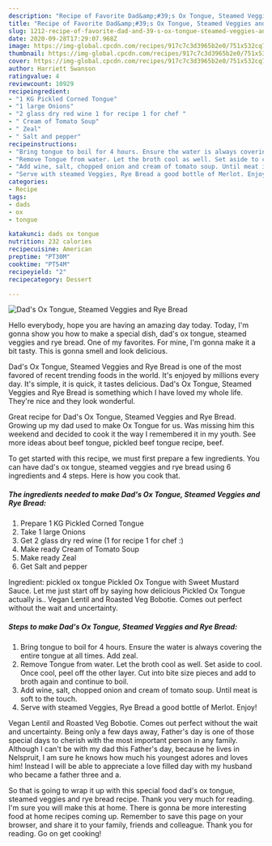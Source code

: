 ```yaml
---
description: "Recipe of Favorite Dad&amp;#39;s Ox Tongue, Steamed Veggies and Rye Bread"
title: "Recipe of Favorite Dad&amp;#39;s Ox Tongue, Steamed Veggies and Rye Bread"
slug: 1212-recipe-of-favorite-dad-and-39-s-ox-tongue-steamed-veggies-and-rye-bread
date: 2020-09-28T17:29:07.968Z
image: https://img-global.cpcdn.com/recipes/917c7c3d3965b2e0/751x532cq70/dads-ox-tongue-steamed-veggies-and-rye-bread-recipe-main-photo.jpg
thumbnail: https://img-global.cpcdn.com/recipes/917c7c3d3965b2e0/751x532cq70/dads-ox-tongue-steamed-veggies-and-rye-bread-recipe-main-photo.jpg
cover: https://img-global.cpcdn.com/recipes/917c7c3d3965b2e0/751x532cq70/dads-ox-tongue-steamed-veggies-and-rye-bread-recipe-main-photo.jpg
author: Harriett Swanson
ratingvalue: 4
reviewcount: 10929
recipeingredient:
- "1 KG Pickled Corned Tongue"
- "1 large Onions"
- "2 glass dry red wine 1 for recipe 1 for chef "
- " Cream of Tomato Soup"
- " Zeal"
- " Salt and pepper"
recipeinstructions:
- "Bring tongue to boil for 4 hours. Ensure the water is always covering the entire tongue at all times. Add zeal."
- "Remove Tongue from water. Let the broth cool as well. Set aside to cool. Once cool, peel off the other layer. Cut into bite size pieces and add to broth again and continue to boil."
- "Add wine, salt, chopped onion and cream of tomato soup. Until meat is soft to the touch."
- "Serve with steamed Veggies, Rye Bread a good bottle of Merlot. Enjoy!"
categories:
- Recipe
tags:
- dads
- ox
- tongue

katakunci: dads ox tongue 
nutrition: 232 calories
recipecuisine: American
preptime: "PT30M"
cooktime: "PT54M"
recipeyield: "2"
recipecategory: Dessert

---
```



![Dad&#39;s Ox Tongue, Steamed Veggies and Rye Bread](https://img-global.cpcdn.com/recipes/917c7c3d3965b2e0/751x532cq70/dads-ox-tongue-steamed-veggies-and-rye-bread-recipe-main-photo.jpg)

Hello everybody, hope you are having an amazing day today. Today, I'm gonna show you how to make a special dish, dad&#39;s ox tongue, steamed veggies and rye bread. One of my favorites. For mine, I'm gonna make it a bit tasty. This is gonna smell and look delicious.

Dad&#39;s Ox Tongue, Steamed Veggies and Rye Bread is one of the most favored of recent trending foods in the world. It's enjoyed by millions every day. It's simple, it is quick, it tastes delicious. Dad&#39;s Ox Tongue, Steamed Veggies and Rye Bread is something which I have loved my whole life. They're nice and they look wonderful.

Great recipe for Dad&#39;s Ox Tongue, Steamed Veggies and Rye Bread. Growing up my dad used to make Ox Tongue for us. Was missing him this weekend and decided to cook it the way I remembered it in my youth. See more ideas about beef tongue, pickled beef tongue recipe, beef.


To get started with this recipe, we must first prepare a few ingredients. You can have dad&#39;s ox tongue, steamed veggies and rye bread using 6 ingredients and 4 steps. Here is how you cook that.

<!--inarticleads1-->

##### The ingredients needed to make Dad&#39;s Ox Tongue, Steamed Veggies and Rye Bread:

1. Prepare 1 KG Pickled Corned Tongue
1. Take 1 large Onions
1. Get 2 glass dry red wine (1 for recipe 1 for chef :)
1. Make ready  Cream of Tomato Soup
1. Make ready  Zeal
1. Get  Salt and pepper


Ingredient: pickled ox tongue Pickled Ox Tongue with Sweet Mustard Sauce. Let me just start off by saying how delicious Pickled Ox Tongue actually is.. Vegan Lentil and Roasted Veg Bobotie. Comes out perfect without the wait and uncertainty. 

<!--inarticleads2-->

##### Steps to make Dad&#39;s Ox Tongue, Steamed Veggies and Rye Bread:

1. Bring tongue to boil for 4 hours. Ensure the water is always covering the entire tongue at all times. Add zeal.
1. Remove Tongue from water. Let the broth cool as well. Set aside to cool. Once cool, peel off the other layer. Cut into bite size pieces and add to broth again and continue to boil.
1. Add wine, salt, chopped onion and cream of tomato soup. Until meat is soft to the touch.
1. Serve with steamed Veggies, Rye Bread a good bottle of Merlot. Enjoy!


Vegan Lentil and Roasted Veg Bobotie. Comes out perfect without the wait and uncertainty. Being only a few days away, Father&#39;s day is one of those special days to cherish with the most important person in any family. Although I can&#39;t be with my dad this Father&#39;s day, because he lives in Nelspruit, I am sure he knows how much his youngest adores and loves him! Instead I will be able to appreciate a love filled day with my husband who became a father three and a. 

So that is going to wrap it up with this special food dad&#39;s ox tongue, steamed veggies and rye bread recipe. Thank you very much for reading. I'm sure you will make this at home. There is gonna be more interesting food at home recipes coming up. Remember to save this page on your browser, and share it to your family, friends and colleague. Thank you for reading. Go on get cooking!
